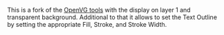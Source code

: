 This is a fork of the [OpenVG tools](http://github.com/ajstarks/openvg) with the display on layer 1 and transparent background. Additional to that it allows to set the Text Outline by setting the appropriate Fill, Stroke, and Stroke Width.
